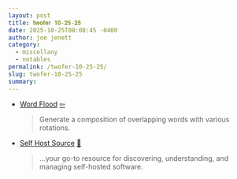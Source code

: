 ```yaml
---
layout: post
title: 𝐭𝐰𝐨𝐟𝐞𝐫 𝟏𝟎-𝟐𝟓-𝟐𝟓
date: 2025-10-25T08:08:45 -0400
author: joe jenett
category:
  - miscellany
  - notables
permalink: /twofer-10-25-25/
slug: twofer-10-25-25
summary:
---
```

<ul class="links">
	<li><a title="Generativ Design" href="https://www.generativ.design/experiments/word-flood">Word Flood</a>  <a title="source" href="https://daily.ds106.us/tdc5033/"><span class="via">&#8678;</span></a><blockquote><p>Generate a composition of overlapping words with various rotations.</p></blockquote></li>
	<li><a href="https://selfhostsource.com/">Self Host Source</a> <a title="source" href="https://pinboard.in/u:tdjones">📌</a><blockquote><p>...your go-to resource for discovering, understanding, and managing self-hosted software. </p></blockquote></li>
</ul>

<a href="https://brid.gy/publish/mastodon"></a>
